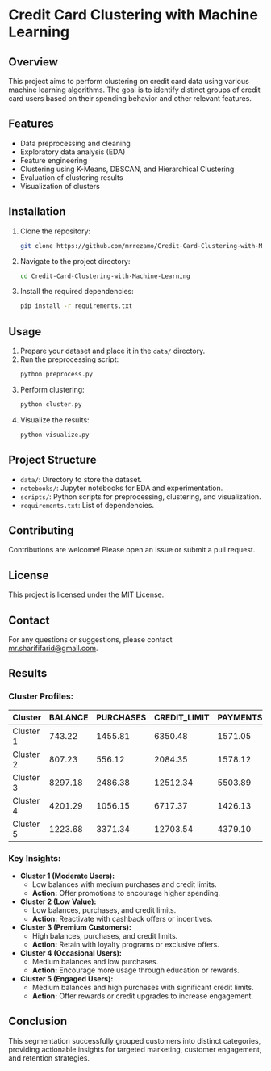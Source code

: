 # Credit Card Clustering with Machine Learning

## Overview

This project aims to perform clustering on credit card data using various machine learning algorithms. The goal is to identify distinct groups of credit card users based on their spending behavior and other relevant features.

## Features

- Data preprocessing and cleaning
- Exploratory data analysis (EDA)
- Feature engineering
- Clustering using K-Means, DBSCAN, and Hierarchical Clustering
- Evaluation of clustering results
- Visualization of clusters

## Installation

1. Clone the repository:
   ```bash
   git clone https://github.com/mrrezamo/Credit-Card-Clustering-with-Machine-Learning.git
   ```
2. Navigate to the project directory:
   ```bash
   cd Credit-Card-Clustering-with-Machine-Learning
   ```
3. Install the required dependencies:
   ```bash
   pip install -r requirements.txt
   ```

## Usage

1. Prepare your dataset and place it in the `data/` directory.
2. Run the preprocessing script:
   ```bash
   python preprocess.py
   ```
3. Perform clustering:
   ```bash
   python cluster.py
   ```
4. Visualize the results:
   ```bash
   python visualize.py
   ```

## Project Structure

- `data/`: Directory to store the dataset.
- `notebooks/`: Jupyter notebooks for EDA and experimentation.
- `scripts/`: Python scripts for preprocessing, clustering, and visualization.
- `requirements.txt`: List of dependencies.

## Contributing

Contributions are welcome! Please open an issue or submit a pull request.

## License

This project is licensed under the MIT License.

## Contact

For any questions or suggestions, please contact mr.sharififarid@gmail.com.

## Results

### Cluster Profiles:

| Cluster   | BALANCE | PURCHASES | CREDIT_LIMIT | PAYMENTS | CASH_ADVANCE |
| --------- | ------- | --------- | ------------ | -------- | ------------ |
| Cluster 1 | 743.22  | 1455.81   | 6350.48      | 1571.05  | 1655.51      |
| Cluster 2 | 807.23  | 556.12    | 2084.35      | 1578.12  | 296.58       |
| Cluster 3 | 8297.18 | 2486.38   | 12512.34     | 5503.89  | 2143.51      |
| Cluster 4 | 4201.29 | 1056.15   | 6717.37      | 1426.13  | 730.36       |
| Cluster 5 | 1223.68 | 3371.34   | 12703.54     | 4379.10  | 500.42       |

### Key Insights:

- **Cluster 1 (Moderate Users):**
  - Low balances with medium purchases and credit limits.
  - **Action:** Offer promotions to encourage higher spending.
- **Cluster 2 (Low Value):**
  - Low balances, purchases, and credit limits.
  - **Action:** Reactivate with cashback offers or incentives.
- **Cluster 3 (Premium Customers):**
  - High balances, purchases, and credit limits.
  - **Action:** Retain with loyalty programs or exclusive offers.
- **Cluster 4 (Occasional Users):**
  - Medium balances and low purchases.
  - **Action:** Encourage more usage through education or rewards.
- **Cluster 5 (Engaged Users):**
  - Medium balances and high purchases with significant credit limits.
  - **Action:** Offer rewards or credit upgrades to increase engagement.

## Conclusion

This segmentation successfully grouped customers into distinct categories, providing actionable insights for targeted marketing, customer engagement, and retention strategies.
